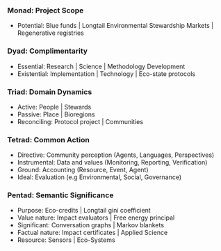 ### Monad: Project Scope
- Potential: Blue funds | Longtail Environmental Stewardship Markets | Regenerative registries

### Dyad: Complimentarity
- Essential: Research | Science | Methodology Development
- Existential: Implementation | Technology | Eco-state protocols

### Triad: Domain Dynamics
- Active: People | Stewards
- Passive: Place | Bioregions
- Reconciling: Protocol project | Communities

### Tetrad: Common Action 
- Directive: Community perception (Agents, Languages, Perspectives)
- Instrumental: Data and values (Monitoring, Reporting, Verification)
- Ground: Accounting (Resource, Event, Agent)
- Ideal: Evaluation (e.g Environmental, Social, Governance)

### Pentad: Semantic Significance
- Purpose: Eco-credits | Longtail gini coefficient
- Value nature: Impact evaluators | Free energy principal
- Significant: Conversation graphs | Markov blankets
- Factual nature: Impact certificates | Applied Science
- Resource: Sensors | Eco-Systems

